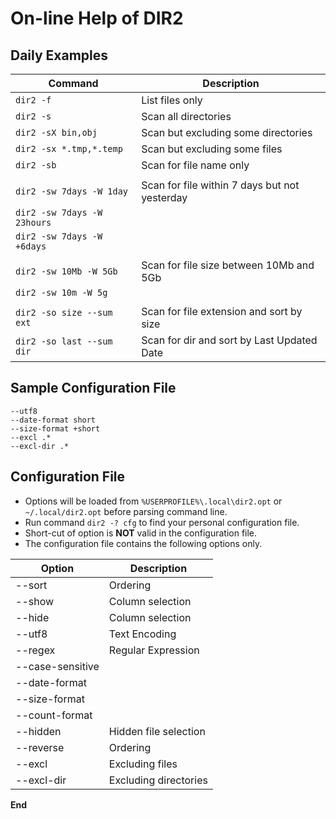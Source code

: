 # On-line Help of DIR2

## Daily Examples

| Command | Description |
| ------- | ----------- |
| ```dir2 -f``` | List files only |
| ```dir2 -s``` | Scan all directories |
| ```dir2 -sX bin,obj``` | Scan but excluding some directories |
| ```dir2 -sx *.tmp,*.temp``` | Scan but excluding some files |
| ```dir2 -sb``` | Scan for file name only |
| | |
| ```dir2 -sw 7days -W 1day``` | Scan for file within 7 days but not yesterday |
| ```dir2 -sw 7days -W 23hours``` | |
| ```dir2 -sw 7days -W +6days``` | |
| | |
| ```dir2 -sw 10Mb -W 5Gb``` | Scan for file size between 10Mb and 5Gb |
| ```dir2 -sw 10m -W 5g``` | |
| | |
| ```dir2 -so size --sum ext``` | Scan for file extension and sort by size |
| ```dir2 -so last --sum dir``` | Scan for dir and sort by Last Updated Date |

## Sample Configuration File

```
--utf8
--date-format short
--size-format +short
--excl .*
--excl-dir .*
```

## Configuration File
* Options will be loaded from ```%USERPROFILE%\.local\dir2.opt``` or ```~/.local/dir2.opt``` before parsing command line.
* Run command ```dir2 -? cfg``` to find your personal configuration file.
* Short-cut of option is **NOT** valid in the configuration file.
* The configuration file contains the following options only.

| Option | Description |
| --- | ---- |
| --sort | Ordering |
| --show | Column selection |
| --hide | Column selection |
| --utf8 | Text Encoding |
| --regex | Regular Expression |
| --case-sensitive | |
| --date-format | |
| --size-format | |
| --count-format | |
| --hidden | Hidden file selection |
| --reverse | Ordering |
| --excl | Excluding files |
| --excl-dir | Excluding directories |

**End**
